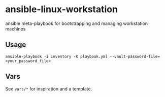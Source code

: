 # ansible-linux-workstation

ansible meta-playbook for bootstrapping and managing workstation machines

## Usage

`ansible-playbook -i inventory -K playbook.yml --vault-password-file=<your_password_file>`

## Vars

See `vars/*` for inspiration and a template.
